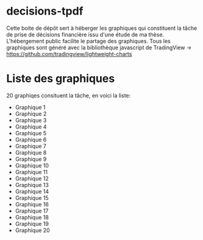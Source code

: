 # decisions-tpdf
Cette boite de dépôt sert à héberger les graphiques qui constituent la tâche de prise de décisions financière issu d'une étude de ma thèse. L'hébergement public facilite le partage des graphiques. Tous les graphiques sont généré avec la bibliothèque javascript de TradingView -> https://github.com/tradingview/lightweight-charts

# Liste des graphiques
20 graphiqes consituent la tâche, en voici la liste:
- Graphique 1
- Graphique 2
- Graphique 3
- Graphique 4
- Graphique 5
- Graphique 6
- Graphique 7
- Graphique 8
- Graphique 9
- Graphique 10
- Graphique 11
- Graphique 12
- Graphique 13
- Graphique 14
- Graphique 15
- Graphique 16
- Graphique 17
- Graphique 18
- Graphique 19
- Graphique 20
